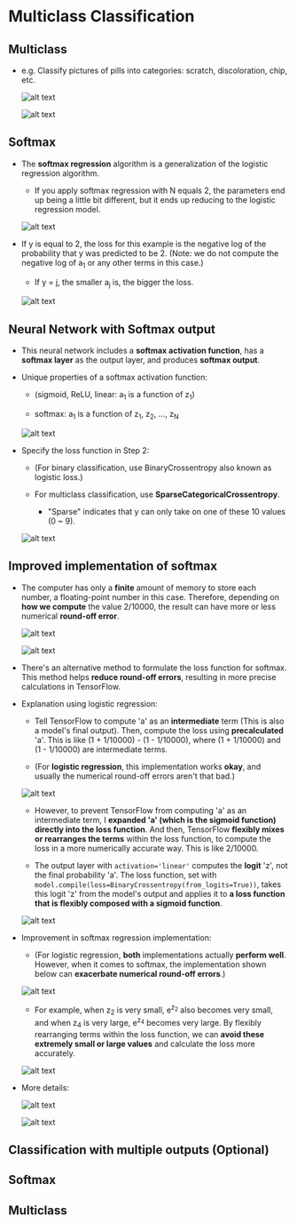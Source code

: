 # Multiclass Classification

## Multiclass

- e.g. Classify pictures of pills into categories: scratch, discoloration, chip, etc.

  ![alt text](resources/notes/01.png)

  ![alt text](resources/notes/02.png)

## Softmax

- The **softmax regression** algorithm is a generalization of the logistic regression algorithm.

  - If you apply softmax regression with N equals 2, the parameters end up being a little bit different, but it ends up reducing to the logistic regression model.

  ![alt text](resources/notes/03.png)

- If y is equal to 2, the loss for this example is the negative log of the probability that y was predicted to be 2. (Note: we do not compute the negative log of a<sub>1</sub> or any other terms in this case.)

  - If y = j, the smaller a<sub>j</sub> is, the bigger the loss.

  ![alt text](resources/notes/04.png)

## Neural Network with Softmax output

- This neural network includes a **softmax activation function**, has a **softmax layer** as the output layer, and produces **softmax output**.

- Unique properties of a softmax activation function:

  - (sigmoid, ReLU, linear: a<sub>1</sub> is a function of z<sub>1</sub>)

  - softmax: a<sub>1</sub> is a function of z<sub>1</sub>, z<sub>2</sub>, ..., z<sub>N</sub>

  ![alt text](resources/notes/05.png)

- Specify the loss function in Step 2:

  - (For binary classification, use BinaryCrossentropy also known as logistic loss.)

  - For multiclass classification, use **SparseCategoricalCrossentropy**.

    - "Sparse" indicates that y can only take on one of these 10 values (0 ~ 9).

  ![alt text](resources/notes/06.png)

## Improved implementation of softmax

- The computer has only a **finite** amount of memory to store each number, a floating-point number in this case. Therefore, depending on **how we compute** the value 2/10000, the result can have more or less numerical **round-off error**.

  ![alt text](resources/notes/07.png)

  ![alt text](resources/notes/08.png)

- There's an alternative method to formulate the loss function for softmax. This method helps **reduce round-off errors**, resulting in more precise calculations in TensorFlow.

- Explanation using logistic regression:

  - Tell TensorFlow to compute 'a' as an **intermediate** term (This is also a model's final output). Then, compute the loss using **precalculated** 'a'. This is like (1 + 1/10000) - (1 - 1/10000), where (1 + 1/10000) and (1 - 1/10000) are intermediate terms.

  - (For **logistic regression**, this implementation works **okay**, and usually the numerical round-off errors aren't that bad.)

  ![alt text](resources/notes/09.png)

  - However, to prevent TensorFlow from computing 'a' as an intermediate term, I **expanded 'a' (which is the sigmoid function) directly into the loss function**. And then, TensorFlow **flexibly mixes or rearranges the terms** within the loss function, to compute the loss in a more numerically accurate way. This is like 2/10000.

  - The output layer with `activation='linear'` computes the **logit** 'z', not the final probability 'a'. The loss function, set with `model.compile(loss=BinaryCrossentropy(from_logits=True))`, takes this logit 'z' from the model's output and applies it to **a loss function that is flexibly composed with a sigmoid function**.

  ![alt text](resources/notes/10.png)

- Improvement in softmax regression implementation:

  - (For logistic regression, **both** implementations actually **perform well**. However, when it comes to softmax, the implementation shown below can **exacerbate numerical round-off errors**.)

  ![alt text](resources/notes/11.png)

  - For example, when z<sub>2</sub> is very small, e<sup>z<sub>2</sub></sup> also becomes very small, and when z<sub>4</sub> is very large, e<sup>z<sub>4</sub></sup> becomes very large. By flexibly rearranging terms within the loss function, we can **avoid these extremely small or large values** and calculate the loss more accurately.

  ![alt text](resources/notes/12.png)

- More details:

  ![alt text](resources/notes/13.png)

  ![alt text](resources/notes/14.png)

## Classification with multiple outputs (Optional)

## Softmax

## Multiclass
